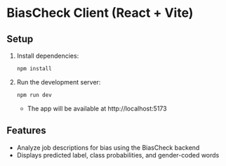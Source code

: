 # BiasCheck Client (React + Vite)

## Setup

1. Install dependencies:
   ```bash
   npm install
   ```
2. Run the development server:
   ```bash
   npm run dev
   ```
   - The app will be available at http://localhost:5173

## Features
- Analyze job descriptions for bias using the BiasCheck backend
- Displays predicted label, class probabilities, and gender-coded words 